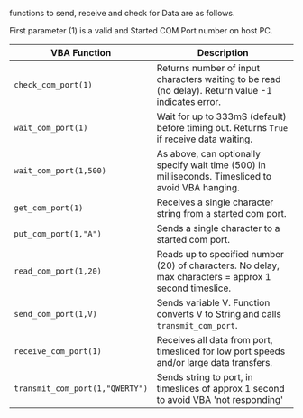 functions to send, receive and check for Data are as follows. 

First parameter (1) is a valid and Started COM Port number on host PC.

| VBA Function                         | Description                                                                                                   |
| ------------------------------------ | --------------------------------------------------------------------------------------------------------------|
| `check_com_port(1)`                  | Returns number of input characters waiting to be read (no delay). Return value -1 indicates error.            |
| `wait_com_port(1)`                   | Wait for up to 333mS (default) before timing out. Returns `True` if receive data waiting.                     |
| `wait_com_port(1,500)`               | As above, can optionally specify wait time (500) in milliseconds. Timesliced to avoid VBA hanging.            |  
| `get_com_port(1)`                    | Receives a single character string from a started com port.                                                   |
| `put_com_port(1,"A")`                | Sends a single character to a started com port.                                                               |
| `read_com_port(1,20)`                | Reads up to specified number (20) of characters. No delay, max characters = approx 1 second timeslice.        |
| `send_com_port(1,V)`                 | Sends variable V. Function converts V to String and calls `transmit_com_port`.                                |
| `receive_com_port(1)`                | Receives all data from port, timesliced for low port speeds and/or large data transfers.                      |
| `transmit_com_port(1,"QWERTY")`      | Sends string to port, in timeslices of approx 1 second to avoid VBA 'not responding'                          |
